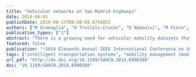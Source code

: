 ```yaml
---
title: "Vehicular networks on two Madrid highways"
date: 2014-06-01
publishDate: 2019-08-13T08:40:09.075685Z
authors: ["M Gramaglia", "O Trullols-Cruces", "D Naboulsi", "M Fiore", "M Calderon"]
publication_types: ["1"]
abstract: "There is a growing need for vehicular mobility datasets that can be employed in the simulative evaluation of protocols and architectures designed for upcoming vehicular networks. Such datasets should be realistic, publicly available, and heterogeneous, i.e., they should capture varied traffic conditions. In this paper, we contribute to the ongoing effort to define such mobility scenarios by introducing a novel set of traces for vehicular network simulation. Our traces are derived from high-resolution real-world traffic counts, and describe the road traffic on two highways around Madrid, Spain, at several hours of different working days. We provide a thorough discussion of the real-world data underlying our study, and of the synthetic trace generation process. Finally, we assess the potential impact of our dataset on networking studies, by characterizing the connectivity of vehicular networks built on the different traces. Our results underscore the dramatic impact that relatively small communication range variations have on the network. Also, they unveil previously unknown temporal dynamics of the topology of highway vehicular networks, and identify their causes."
featured: false
publication: "*2014 Eleventh Annual IEEE International Conference on Sensing, Communication, and Networking (SECON)*"
tags: ["intelligent transportation systems", "mobility management (mobile radio)", "road traffic", "vehicular network simulation", "madrid highways", "vehicular mobility datasets", "traffic conditions", "high-resolution real-world traffic counts", "spain", "synthetic trace generation process", "communication range", "vehicular communication", "intelligent transportation systems", "its", "vehicles", "roads", "acceleration", "data models", "microscopy", "sensors", ""]
url_pdf: "http://dx.doi.org/10.1109/SAHCN.2014.6990380"
doi: "10.1109/SAHCN.2014.6990380"
---
```


